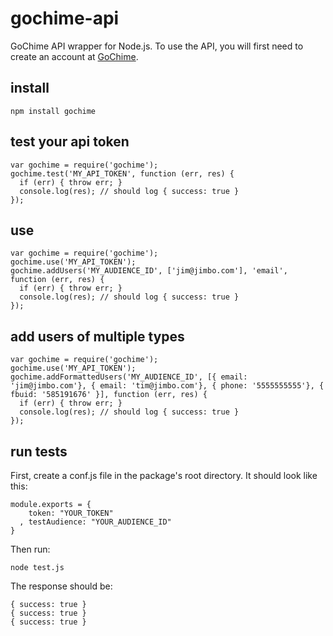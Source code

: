 # gochime-api

GoChime API wrapper for Node.js. To use the API, you will first need to create an account at [GoChime](https://www.gochime.com).

## install

    npm install gochime

## test your api token

    var gochime = require('gochime');
    gochime.test('MY_API_TOKEN', function (err, res) {
      if (err) { throw err; }
      console.log(res); // should log { success: true }
    });

## use

    var gochime = require('gochime');
    gochime.use('MY_API_TOKEN');
    gochime.addUsers('MY_AUDIENCE_ID', ['jim@jimbo.com'], 'email', function (err, res) {
      if (err) { throw err; }
      console.log(res); // should log { success: true }
    });

## add users of multiple types

    var gochime = require('gochime');
    gochime.use('MY_API_TOKEN');
    gochime.addFormattedUsers('MY_AUDIENCE_ID', [{ email: 'jim@jimbo.com'}, { email: 'tim@jimbo.com'}, { phone: '5555555555'}, { fbuid: '585191676' }], function (err, res) {
      if (err) { throw err; }
      console.log(res); // should log { success: true }
    });

## run tests

First, create a conf.js file in the package's root directory. It should look like this:

    module.exports = {
        token: "YOUR_TOKEN"
      , testAudience: "YOUR_AUDIENCE_ID"
    }

Then run:
    
    node test.js

The response should be:

    { success: true }
    { success: true }
    { success: true }
